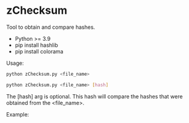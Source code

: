 # zChecksum
Tool to obtain and compare hashes.

- Python >= 3.9
- pip install hashlib
- pip install colorama

Usage:

```bash
python zChecksum.py <file_name>
```
```bash
python zChecksum.py <file_name> [hash]
```

The [hash] arg is optional. This hash will compare the hashes that were obtained from the <file_name>.

Example:

